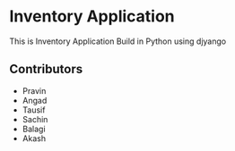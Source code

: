 # Inventory Application
This is Inventory Application Build in Python using djyango

## Contributors
* Pravin
* Angad
* Tausif
* Sachin
* Balagi
* Akash
